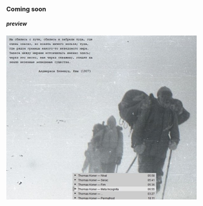 ### Coming soon
##### preview
<p align="center">
  <img width="600px" src="./1398024765-7237a1d0e61f03fe0dfca1c0c376fe4a.jpg">
</p>

